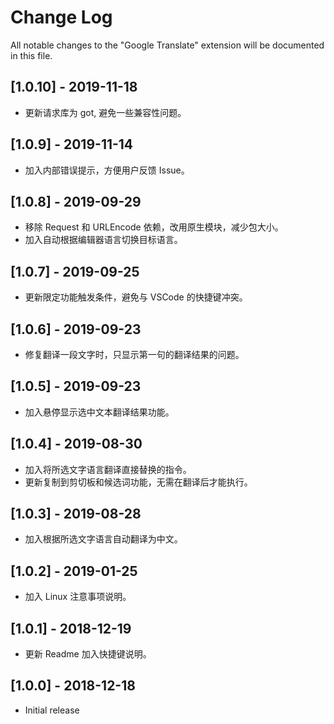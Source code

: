 # Change Log
All notable changes to the "Google Translate" extension will be documented in this file.

## [1.0.10] - 2019-11-18
- 更新请求库为 got, 避免一些兼容性问题。

## [1.0.9] - 2019-11-14
- 加入内部错误提示，方便用户反馈 Issue。
  
## [1.0.8] - 2019-09-29
- 移除 Request 和 URLEncode 依赖，改用原生模块，减少包大小。
- 加入自动根据编辑器语言切换目标语言。

## [1.0.7] - 2019-09-25
- 更新限定功能触发条件，避免与 VSCode 的快捷键冲突。

## [1.0.6] - 2019-09-23
- 修复翻译一段文字时，只显示第一句的翻译结果的问题。
  
## [1.0.5] - 2019-09-23
- 加入悬停显示选中文本翻译结果功能。

## [1.0.4] - 2019-08-30
- 加入将所选文字语言翻译直接替换的指令。
- 更新复制到剪切板和候选词功能，无需在翻译后才能执行。

## [1.0.3] - 2019-08-28
- 加入根据所选文字语言自动翻译为中文。
  
## [1.0.2] - 2019-01-25
- 加入 Linux 注意事项说明。
   
## [1.0.1] - 2018-12-19
- 更新 Readme 加入快捷键说明。
 
## [1.0.0] - 2018-12-18
- Initial release